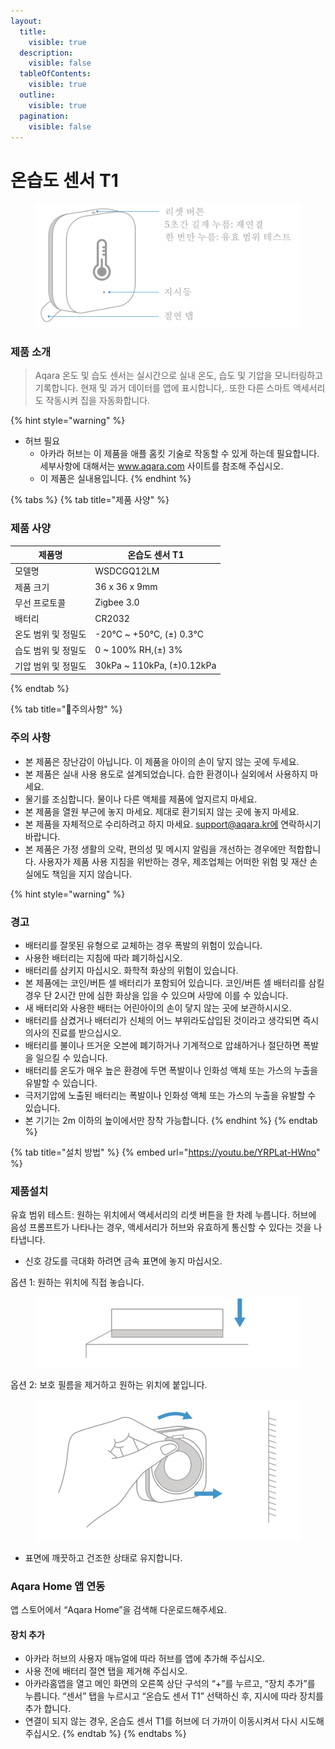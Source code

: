 ```yaml
---
layout:
  title:
    visible: true
  description:
    visible: false
  tableOfContents:
    visible: true
  outline:
    visible: true
  pagination:
    visible: false
---
```


# 온습도 센서 T1

<figure><img src="../.gitbook/assets/image (77).png" alt=""><figcaption></figcaption></figure>

### 제품 소개

> Aqara 온도 및 습도 센서는 실시간으로 실내 온도, 습도 및 기압을 모니터링하고 기록합니다. 현재 및 과거 데이터를 앱에 표시합니다,. 또한 다른 스마트 액세서리도 작동시켜 집을 자동화합니다.

{% hint style="warning" %}
* 허브 필요
  * 아카라 허브는 이 제품을 애플 홈킷 기술로 작동할 수 있게 하는데 필요합니다. 세부사항에 대해서는 www.aqara.com 사이트를 참조해 주십시오.
  * 이 제품은 실내용입니다.
{% endhint %}

{% tabs %}
{% tab title="제품 사양" %}
### 제품 사양

| 제품명         | 온습도 센서 T1                   |
| ----------- | --------------------------- |
| 모델명         | WSDCGQ12LM                  |
| 제품 크기       | 36 x 36 x 9mm               |
| 무선 프로토콜     | Zigbee 3.0                  |
| 배터리         | CR2032                      |
| 온도 범위 및 정밀도 | -20°C \~ +50°C, (±) 0.3°C   |
| 습도 범위 및 정밀도 | 0 \~ 100% RH,(±) 3%         |
| 기압 범위 및 정밀도 | 30kPa \~ 110kPa, (±)0.12kPa |
{% endtab %}

{% tab title="주의사항" %}
### 주의 사항

* 본 제품은 장난감이 아닙니다. 이 제품을 아이의 손이 닿지 않는 곳에 두세요.
* 본 제품은 실내 사용 용도로 설계되었습니다. 습한 환경이나 실외에서 사용하지 마세요.
* 물기를 조심합니다. 물이나 다른 액체를 제품에 엎지르지 마세요.
* 본 제품을 열원 부근에 놓지 마세요. 제대로 환기되지 않는 곳에 놓지 마세요.
* 본 제품을 자체적으로 수리하려고 하지 마세요. support@aqara.kr에 연락하시기 바랍니다.
* 본 제품은 가정 생활의 오락, 편의성 및 메시지 알림을 개선하는 경우에만 적합합니다. 사용자가 제품 사용 지침을 위반하는 경우, 제조업체는 어떠한 위험 및 재산 손실에도 책임을 지지 않습니다.

{% hint style="warning" %}
### 경고

* 배터리를 잘못된 유형으로 교체하는 경우 폭발의 위험이 있습니다.
* 사용한 배터리는 지침에 따라 폐기하십시오.
* 배터리를 삼키지 마십시오. 화학적 화상의 위험이 있습니다.
* 본 제품에는 코인/버튼 셀 배터리가 포함되어 있습니다. 코인/버튼 셀 배터리를 삼킬 경우 단 2시간 만에 심한 화상을 입을 수 있으며 사망에 이를 수 있습니다.
* 새 배터리와 사용한 배터는 어린아이의 손이 닿지 않는 곳에 보관하시시오.
* 배터리를 삼켰거나 배터리가 신체의 어느 부위라도삽입된 것이라고 생각되면 즉시 의사의 진료를 받으십시오.
* 배터리를 불이나 뜨거운 오븐에 폐기하거나 기계적으로 압쇄하거나 절단하면 폭발을 일으킬 수 있습니다.
* 배터리를 온도가 매우 높은 환경에 두면 폭발이나 인화성 액체 또는 가스의 누출을 유발할 수 있습니다.
* 극저기압에 노출된 배터리는 폭발이나 인화성 액체 또는 가스의 누출을 유발할 수 있습니다.
* 본 기기는 2m 이하의 높이에서만 장착 가능합니다.
{% endhint %}
{% endtab %}

{% tab title="설치 방법" %}
{% embed url="https://youtu.be/YRPLat-HWno" %}

### 제품설치

유효 범위 테스트: 원하는 위치에서 액세서리의 리셋 버튼을 한 차례 누릅니다. 허브에 음성 프롬프트가 나타나는 경우, 액세서리가 허브와 유효하게 통신할 수 있다는 것을 나타냅니다.

* 신호 강도를 극대화 하려면 금속 표면에 놓지 마십시오.

옵션 1: 원하는 위치에 직접 놓습니다.

<figure><img src="../.gitbook/assets/image (78).png" alt=""><figcaption></figcaption></figure>

옵션 2: 보호 필름을 제거하고 원하는 위치에 붙입니다.

<figure><img src="../.gitbook/assets/image (79).png" alt=""><figcaption></figcaption></figure>

* 표면에 깨끗하고 건조한 상태로 유지합니다.

### Aqara Home 앱 연동

앱 스토어에서 “Aqara Home”을 검색해 다운로드해주세요.

#### 장치 추가

* 아카라 허브의 사용자 매뉴얼에 따라 허브를 앱에 추가해 주십시오.
* 사용 전에 배터리 절연 탭을 제거해 주십시오.
* 아카라홈앱을 열고 메인 화면의 오른쪽 상단 구석의 “+”를 누르고, “장치 추가”를 누릅니다. “센서” 탭을 누르시고 “온습도 센서 T1” 선택하신 후, 지시에 따라 장치를 추가 합니다.
* 연결이 되지 않는 경우, 온습도 센서 T1를 허브에 더 가까이 이동시켜서 다시 시도해 주십시오.
{% endtab %}
{% endtabs %}

